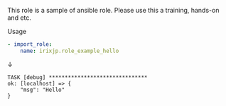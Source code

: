 This role is a sample of ansible role.
Please use this a training, hands-on and etc.

Usage

```yaml
- import_role:
    name: irixjp.role_example_hello
```

↓

```
TASK [debug] *******************************
ok: [localhost] => {
    "msg": "Hello"
}
```
